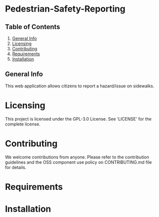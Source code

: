 # Pedestrian-Safety-Reporting

## Table of Contents
1. [General Info](#general-info)
2. [Licensing](#licensing)
3. [Contributing](#contributing)
4. [Requirements](#requirements)
5. [Installation](#installation)


## General Info
This web application allows citizens to report a hazard/issue on sidewalks.

# Licensing
This project is licensed under the GPL-3.0 License. See 'LICENSE' for the complete license.

# Contributing
We welcome contributions from anyone.
Please refer to the contribution guidelines and the OSS component use policy on CONTRIBUTING.md file for details.

# Requirements

# Installation






